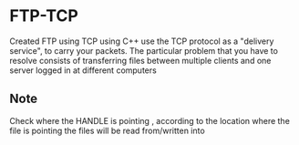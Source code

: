 FTP-TCP
=======
Created FTP using TCP using C++
use the TCP protocol as a "delivery service", to carry your packets. The particular problem that
you have to resolve consists of transferring files between multiple clients and one server
logged in at different computers


Note
----
Check where the HANDLE  is pointing  , according to the location where the file is pointing the files will be read from/written into